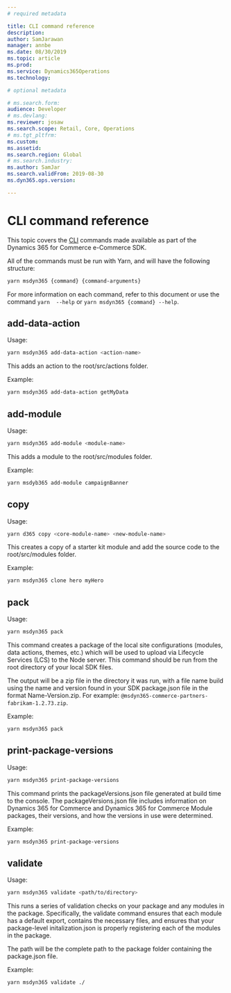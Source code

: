 ```yaml
---
# required metadata

title: CLI command reference
description: 
author: SamJarawan
manager: annbe
ms.date: 08/30/2019
ms.topic: article
ms.prod: 
ms.service: Dynamics365Operations
ms.technology: 

# optional metadata

# ms.search.form: 
audience: Developer
# ms.devlang: 
ms.reviewer: josaw
ms.search.scope: Retail, Core, Operations
# ms.tgt_pltfrm: 
ms.custom: 
ms.assetid: 
ms.search.region: Global
# ms.search.industry: 
ms.author: SamJar
ms.search.validFrom: 2019-08-30
ms.dyn365.ops.version: 

---
```

# CLI command reference

This topic covers the [CLI](https://en.wikipedia.org/wiki/Command-line_interface) commands made available as part of the Dynamics 365 for Commerce e-Commerce SDK. 

All of the commands must be run with Yarn, and will have the following structure:

```bash
yarn msdyn365 {command} {command-arguments}
```
For more information on each command, refer to this document or use the command `yarn  --help` or `yarn msdyn365 {command} --help`.


## add-data-action

Usage:

``` bash
yarn msdyn365 add-data-action <action-name>
```
This adds an action to the root/src/actions folder. 

Example:

``` bash
yarn msdyn365 add-data-action getMyData
```

## add-module

Usage:

``` bash
yarn msdyn365 add-module <module-name>
```
This adds a module to the root/src/modules folder. 

Example:

``` bash
yarn msdyb365 add-module campaignBanner
```

## copy

Usage:

``` bash
yarn d365 copy <core-module-name> <new-module-name>
```
This creates a copy of a starter kit module and add the source code to the root/src/modules folder. 

Example:

``` bash
yarn msdyn365 clone hero myHero
```

## pack

Usage:

``` bash
yarn msdyn365 pack
```
This command creates a package of the local site configurations (modules, data actions, themes, etc.) which will be used to upload via Lifecycle Services (LCS) to the Node server. This command should be run from the root directory of your local SDK files.  

The output will be a zip file in the directory it was run, with a file name build using the name and version found in your SDK package.json file in the format Name-Version.zip. For example: `@msdyn365-commerce-partners-fabrikam-1.2.73.zip`.

Example:

``` bash
yarn msdyn365 pack
```

## print-package-versions
Usage:

```bash
yarn msdyn365 print-package-versions 
```

This command prints the packageVersions.json file generated at build time to the console. The packageVersions.json file includes information on Dynamics 365 for Commerce and Dynamics 365 for Commerce Module packages, their versions, and how the versions in use were determined.

Example:

```bash
yarn msdyn365 print-package-versions 
```

## validate

Usage:

```bash
yarn msdyn365 validate <path/to/directory>
```

This runs a series of validation checks on your package and any modules in the package. Specifically, the validate command ensures that each module has a default export, contains the necessary files, and ensures that your package-level initalization.json is properly registering each of the modules in the package.

The path will be the complete path to the package folder containing the package.json file.

Example:

```bash
yarn msdyn365 validate ./

